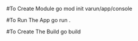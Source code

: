 #To Create Module
go mod init varun/app/console

#To Run The App
go run .

#To Create The Build
go build